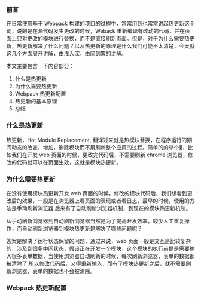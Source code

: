 ### 前言
在日常使用基于 Webpack 构建的项目的过程中，常常用到也常常讲起热更新这个词，说的是在源代码发生更改的时候，Weback 重新编译有改动的代码，并在页面上只对更改的模块进行替换，而不是直接刷新页面。但是，对于为什么需要热更新，热更新解决了什么问题？以及热更新的原理是什么我们可能不太清楚，今天就这几个方面展开讲解，由浅入深，由简到繁的讲解。

本文主要包含一下内容部分：
1. 什么是热更新
2. 为什么需要热更新
3. Webpack 热更新配置
3. 热更新的基本原理
4. 总结

### 什么是热更新
热更新，Hot Module Replacement, 翻译过来就是热模块替换，在程序运行的期间动态的改变，增加，删除模块而不用刷新整个应用的过程。简单的的举个🌰，比如我们在开发 web 页面的时候，更改完代码后，不需要刷新 chrome 浏览器，修改的代码就可以在页面生效，这就是模块热更新。


### 为什么需要热更新
在没有使用模块热更新开发 web 页面的时候，修改的模块代码后，我们想看到更改后的效果，一般是在浏览器上看页面的表现或者看日志，最早的时候，使用的方法是手动刷新浏览器,后来有了自动刷新浏览器机制，到现在的模块热更新机制。

从手动刷新浏览器到自动刷新浏览器当然是为了提高开发效率，较少人工重复操作，而自动刷新浏览器到模块热更新是解决了哪些问题呢？

答案是解决了运行状态保留的问题，通过来说，web 页面一般是交互是比较复杂的，涉及到很多中间状态，假设正在开发一个模块，这个模块的执行前提是需要输入很多表单数据，当使用浏览器自动刷新的时候，每次刷新浏览器，表单的数据都被清除了,所以修改代码后，又得重新输入，而有了模块热更新之后，就不需要刷新浏览器，表单的数据也不会被清除。


### Webpack 热更新配置


